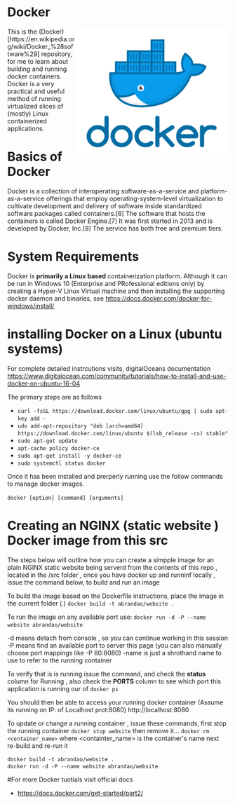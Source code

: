 # Docker

<img align="right" width="350" src="https://github.com/acbrandao/docker/blob/master/src/img/docker.png">
This is the (Docker)[https://en.wikipedia.org/wiki/Docker_%28software%29]  repository, for me to learn about building and running docker containers. Docker is a very practical and useful method of running virtualized slices of (mostly) Linux containerized applications.

# Basics of Docker

Docker is a collection of interoperating software-as-a-service and platform-as-a-service offerings that employ operating-system-level virtualization to cultivate development and delivery of software inside standardized software packages called containers.[6] The software that hosts the containers is called Docker Engine.[7] It was first started in 2013 and is developed by Docker, Inc.[8] The service has both free and premium tiers.

# System Requirements

Docker is **primarily a Linux based** containerization platform. Although it can be run in Windows 10 (Enterprise and PRofessional editions only) by creating a Hyper-V Linux Virtual machine and then installing the supporting docker daemon and binaries, see https://docs.docker.com/docker-for-windows/install/

# installing Docker on a Linux (ubuntu systems)

For complete detailed instrcutions visits, digitalOceans documentation https://www.digitalocean.com/community/tutorials/how-to-install-and-use-docker-on-ubuntu-16-04

The primary steps are as follows

- `curl -fsSL https://download.docker.com/linux/ubuntu/gpg | sudo apt-key add -`
- `udo add-apt-repository "deb [arch=amd64] https://download.docker.com/linux/ubuntu $(lsb_release -cs) stable"`
- `sudo apt-get update`
- `apt-cache policy docker-ce`
- `sudo apt-get install -y docker-ce`
- `sudo systemctl status docker`

Once it has been installed and prerperly running use the follow commands to manage docker images.

`docker [option] [command] [arguments]`

# Creating an NGINX (static website ) Docker image from this src

The steps below will outline how you can create a simpple image for an plain NGINX static website being serverd from the contents
of this repo , located in the /src folder , once you have docker up and runninf locally , issue the command below, to build and run an image

To build the image based on the Dockerfile instructions, place the image in the current folder (.)
`docker build -t abrandao/website .`

To run the image on any available port use:
`docker run -d -P --name website abrandao/website`

-d means detach from console , so you can continue working in this session
-P means find an available port to server this page (you can also manually choose port mappings like -P 80:8080)
-name is just a shrothand name to use to refer to the running container

To verify that is is running issue the command, and check the **status** column for Running , also check the **PORTS** column to see which port this application is running our of
`docker ps`

You should then be able to access your running docker container (Assume its running on IP: of Localhost prot:8080)
http://localhost:8080

To update or change a running container , issue these commands, first stop the running container
`docker stop website` then remove it...
`docker rm <container_name>` where <containter_name> is the container's name
next re-build and re-run it

```
docker build -t abrandao/website .
docker run -d -P --name website abrandao/website
```

#For more Docker tuotials visit official docs

- https://docs.docker.com/get-started/part2/
